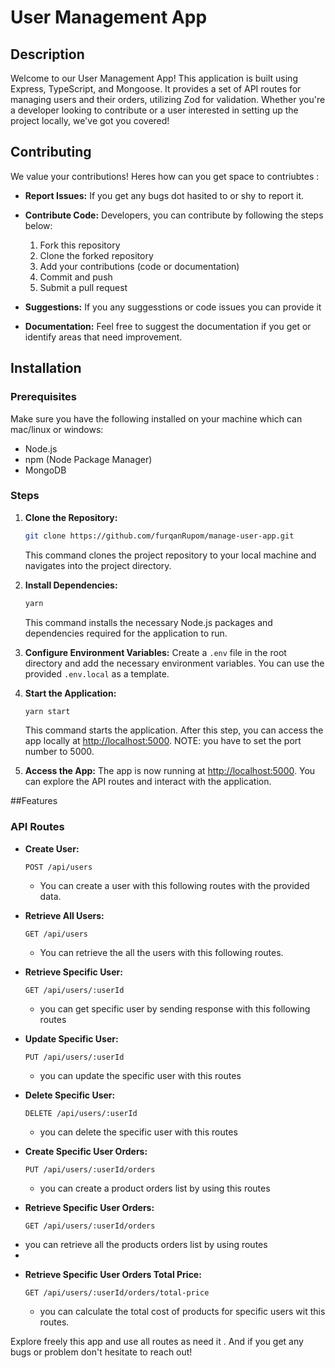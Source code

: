 # User Management App

## Description
Welcome to our User Management App! This application is built using Express, TypeScript, and Mongoose. It provides a set of API routes for managing users and their orders, utilizing Zod for validation. Whether you're a developer looking to contribute or a user interested in setting up the project locally, we've got you covered!

## Contributing
We value your contributions! Heres how can you get space to contriubtes :

- **Report Issues:** If you get any bugs dot hasited to or shy to report it.
- **Contribute Code:** Developers, you can contribute by following the steps below:
    1. Fork this repository
    2. Clone the forked repository
    3. Add your contributions (code or documentation)
    4. Commit and push
    5. Submit a pull request

- **Suggestions:** If you any suggesstions or code issues you can provide it

- **Documentation:** Feel free to suggest the documentation if you get or identify areas that need improvement.

## Installation

### Prerequisites
Make sure you have the following installed on your machine which can mac/linux or windows:

- Node.js
- npm (Node Package Manager)
- MongoDB

### Steps

1. **Clone the Repository:**
    ```bash
    git clone https://github.com/furqanRupom/manage-user-app.git
    ```
    This command clones the project repository to your local machine and navigates into the project directory.

2. **Install Dependencies:**
    ```bash
    yarn 
    ```
    This command installs the necessary Node.js packages and dependencies required for the application to run.

3. **Configure Environment Variables:**
    Create a `.env` file in the root directory and add the necessary environment variables. You can use the provided `.env.local` as a template.

4. **Start the Application:**
    ```bash
    yarn start
    ```
    This command starts the application. After this step, you can access the app locally at [http://localhost:5000](http://localhost:5000).
   NOTE: you have to set the port number to 5000.

6. **Access the App:**
    The app is now running at [http://localhost:5000](http://localhost:5000). You can explore the API routes and interact with the application.


##Features

### API Routes

- **Create User:**
    ```http
    POST /api/users
    ```
    * You can create a user with this following routes with the provided data.
      

- **Retrieve All Users:**
    ```http
    GET /api/users
    ```
    * You can retrieve the all the users with this following routes.

- **Retrieve Specific User:**
    ```http
    GET /api/users/:userId
    ```
    * you can get specific user by sending response with this following routes

- **Update Specific User:**
    ```http
    PUT /api/users/:userId
    ```

    * you can update the specific user with this routes


- **Delete Specific User:**
    ```http
    DELETE /api/users/:userId
    ```
    * you can delete the specific user with this routes

- **Create Specific User Orders:**
    ```http
    PUT /api/users/:userId/orders
    ```

    * you can create a product orders list by using this routes

- **Retrieve Specific User Orders:**
    ```http
    GET /api/users/:userId/orders
    ```
 * you can retrieve all the products orders list by using routes
 * 
- **Retrieve Specific User Orders Total Price:**
    ```http
    GET /api/users/:userId/orders/total-price
    ```
    * you can   calculate the total cost of products for specific users wit this routes.

Explore freely this app and use all routes as need it . And if you get any bugs or problem don't hesitate to reach out!
